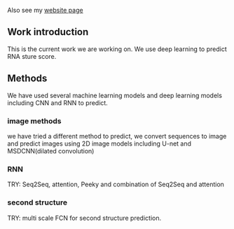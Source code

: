 Also see my [website page](https://www.cmwonderland.com/blog/2018/10/10/102-deepshape-project/)

## Work introduction
This is the current work we are working on. We use deep learning to predict RNA sture score.

## Methods
We have used several machine learning models and deep learning models including CNN and RNN to predict.

### image methods
we have tried a different method to predict, we convert sequences to image and predict images using 2D image models including U-net and MSDCNN(dilated convolution) 

### RNN
TRY: Seq2Seq, attention, Peeky and combination of Seq2Seq and attention

### second structure
TRY: multi scale FCN for second structure prediction.


